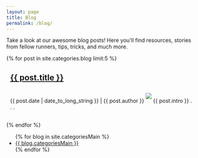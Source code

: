 ```yaml
---
layout: page
title: Blog
permalink: /blog/
---
```

Take a look at our awesome blog posts! Here you'll find resources, stories from fellow runners, tips, tricks, and much more.

{% for post in site.categories.blog limit:5 %}
  <article style="margin: 30px 10px 30px 10px;">
    <h2>
      <a href="{{ post.url | relative_url }}">
        {{ post.title }}
      </a>
    </h2>
    <time datetime="{{ post.date | date: "%Y-%m-%d" }}">{{ post.date | date_to_long_string }}</time>
    | {{ post.author }}
    <img style="margin: 10px 0px 10px 0px;" src="{{ post.image }}">
    {{ post.intro }} . . .
  </article>
{% endfor %}

<ul>
  {% for blog in site.categoriesMain %}
    <li>
      <a href="">{{ blog.categoriesMain }}</a>
    </li>
  {% endfor %}
</ul>
